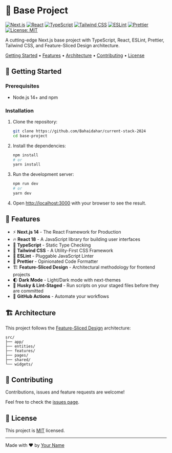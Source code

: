 # 🚀 Base Project

[![Next.js](https://img.shields.io/badge/Next.js-14-black?style=for-the-badge&logo=next.js)](https://nextjs.org/)
[![React](https://img.shields.io/badge/React-18-blue?style=for-the-badge&logo=react)](https://reactjs.org/)
[![TypeScript](https://img.shields.io/badge/TypeScript-5-blue?style=for-the-badge&logo=typescript)](https://www.typescriptlang.org/)
[![Tailwind CSS](https://img.shields.io/badge/Tailwind_CSS-3-38B2AC?style=for-the-badge&logo=tailwind-css)](https://tailwindcss.com/)
[![ESLint](https://img.shields.io/badge/ESLint-8-4B32C3?style=for-the-badge&logo=eslint)](https://eslint.org/)
[![Prettier](https://img.shields.io/badge/Prettier-3-F7B93E?style=for-the-badge&logo=prettier)](https://prettier.io/)
[![License: MIT](https://img.shields.io/badge/License-MIT-yellow.svg?style=for-the-badge)](https://opensource.org/licenses/MIT)

A cutting-edge Next.js base project with TypeScript, React, ESLint, Prettier, Tailwind CSS, and Feature-Sliced Design architecture.

[Getting Started](#-getting-started) •
[Features](#-features) •
[Architecture](#-architecture) •
[Contributing](#-contributing) •
[License](#-license)

## 🚀 Getting Started

### Prerequisites

- Node.js 14+ and npm

### Installation

1. Clone the repository:

   ```bash
   git clone https://github.com/Bahaidahar/current-stack-2024
   cd base-project
   ```

2. Install the dependencies:

   ```bash
   npm install
   # or
   yarn install
   ```

3. Run the development server:

   ```bash
   npm run dev
   # or
   yarn dev
   ```

4. Open [http://localhost:3000](http://localhost:3000) with your browser to see the result.

## 🌟 Features

- ⚡️ **Next.js 14** - The React Framework for Production
- 🔥 **React 18** - A JavaScript library for building user interfaces
- 🦾 **TypeScript** - Static Type Checking
- 🎨 **Tailwind CSS** - A Utility-First CSS Framework
- 📏 **ESLint** - Pluggable JavaScript Linter
- 💖 **Prettier** - Opinionated Code Formatter
- 🏗 **Feature-Sliced Design** - Architectural methodology for frontend projects
- 🌓 **Dark Mode** - Light/Dark mode with next-themes
- 🦄 **Husky & Lint-Staged** - Run scripts on your staged files before they are committed
- 🚀 **GitHub Actions** - Automate your workflows

## 🏗 Architecture

This project follows the [Feature-Sliced Design](https://feature-sliced.design/) architecture:

```
src/
├── app/
├── entities/
├── features/
├── pages/
├── shared/
└── widgets/
```

## 🤝 Contributing

Contributions, issues and feature requests are welcome!

Feel free to check the [issues page](https://github.com/Bahaidahar/current-stack-2024/issues).

## 📝 License

This project is [MIT](./LICENSE) licensed.

---

Made with ❤️ by [Your Name](https://github.com/Bahaidahar/current-stack-2024)
